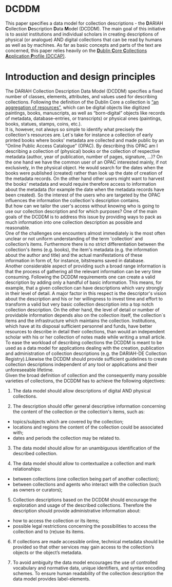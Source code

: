 # DCDDM
This paper specifies a data model for collection descriptions - the **D**ARIAH **C**ollection **D**escription **D**ata **M**odel (DCDDM). The main goal of this initiative is to assist institutions and individual scholars in creating descriptions of physical (or analogue) AND digital collections that can be read by humans as well as by machines. As far as basic concepts and parts of the text are concerned, this paper relies heavily on the <a href="http://dublincore.org/groups/collections/collection-application-profile/">**D**ublin **C**ore **C**ollections **A**pplication **P**rofile (DCCAP)</a>.  

# Introduction and design principles
The DARIAH Collection Description Data Model (DCDDM) specifies a fixed number of classes, elements, attributes, and values used for describing collections. Following the definition of the Dublin Core a collection is <a href="http://purl.org/dc/dcmitype/Collection">“an aggregation of resources”</a>, which can be digital objects like digitized paintings, books, manuscripts, as well as “born-digital” objects like records of metadata, database-entries, or transcripts) or physical ones (paintings, books, statues, stamps, coins, etc.).  
It is, however, not always so simple to identify what precisely the collection's resources are. Let´s take for instance a collection of early printed books where books' metadata are collected and made public by an “Online Public Access Catalogue” (OPAC). By describing this OPAC am I describing a collection of (physical) books or the collection of respective metadata (author, year of publication, number of pages, signature, …)?  On the one hand we have the common user of an OPAC interested mainly, if not exclusively, in the physical object. He would search for the dates when the books were published (created) rather than look up the date of creation of the metadata records. On the other hand other users might want to harvest the books' metadata and would require therefore access to information about the metadata (for example the date when the metadata records have been created). So the interest of the users who are targeted by the OPAC influences the information the collection's description contains.  
But how can we tailor the user's access without knowing who is going to use our collection description and for which purposes? One of the main goals of the DCDDM is to address this issue by providing ways to pack as much information into one collection description as possible and reasonable.  
One of the challenges one encounters almost immediately is the most often unclear or not uniform understanding of the term 'collection' and collection’s items. Furthermore there is no strict differentiation between the collection's items (e.g. books), the item's metadata (e.g. the information about the author and title) and the actual manifestations of these information in form of, for instance, bitstreams saved in database.  
Another considerable aspect of providing such a broad range information is that the process of gathering all the relevant information can be very time consuming. Following the DCDDM requirements one can create a valid description by adding only a handful of basic information. This means, for example, that a given collection can have descriptions which vary strongly in their level of detail.  A major factor in this respect is the descriptor's vision about the description and his or her willingness to invest time and effort to transform a valid but very basic collection description into a top notch collection description. 
On the other hand, the level of detail or number of providable information depends also on the collection itself, the collection´s items and the infrastructure which maintains the collection. Institutions, which have at its disposal sufficient personnel and funds, have better resources to describe in detail their collections, than would an independent scholar with his or her collection of notes made while writing a small article.  
To ease the workload of describing collections the DCDDM is meant to be used as a data model for applications dealing with the creation, publication and administration of collection descriptions (e.g. the DARIAH-DE Collection Registry).Likewise the DCDDM should provide sufficient guidelines to create collection descriptions independent of any tool or applications and their unforeseeable lifetime.  
Given the broad definition of collection and the consequently many possible varieties of collections, the DCDDM has to achieve the following objectives:  

1. The data model should allow descriptions of digital AND physical collections.  

2. The description should offer general descriptive information concerning the content of the collection or the collection's items, such as:

* topics/subjects which are covered by the collection;
* locations and regions the content of the collection could be associated with;
* dates and periods the collection may be related to.

3. The data model should allow for an unambiguous identification of the described collection.

4. The data model should allow to contextualize a collection and mark relationships:

* between collections (one collection being part of another collection);
* between collections and agents who interact with the collection (such as owners or curators);

5. Collection descriptions based on the DCDDM should encourage the exploration and usage of the described collections. Therefore the description should provide administrative information about:

* how to access the collection or its items;
* possible legal restrictions concerning the possibilities to access the collection and to (re)use its items.

6. If collections are made accessible online, technical metadata should be provided so that other services may gain access to the collection’s objects or the object’s metadata.

7. To avoid ambiguity the data model encourages the use of controlled vocabulary and normative data, unique identifiers, and syntax encoding schemes. To ensure human readability of the collection description the data model provides label-elements.
